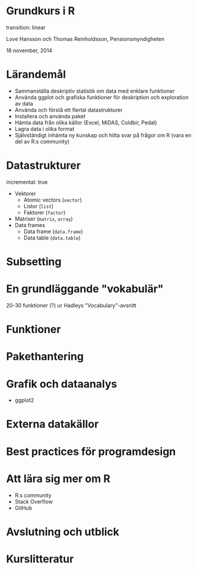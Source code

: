 Grundkurs i R
========================================================
transition: linear

Love Hansson och Thomas Reinholdsson, Pensionsmyndigheten

18 november, 2014


Lärandemål
========================================================

- Sammanställa deskriptiv statistik om data med enklare funktioner
- Använda ggplot och grafiska funktioner för deskription och exploration av data
- Använda och förstå ett flertal datastrukturer
- Installera och använda paket
- Hämta data från olika källor (Excel, MiDAS, Coldbir, Pedal)
- Lagra data i olika format
- Självständigt inhämta ny kunskap och hitta svar på frågor om R (vara en del av R:s community)


Datastrukturer
========================================================
incremental: true

- Vektorer
  - Atomic vectors (`vector`)
  - Listor (`list`)
  - Faktorer (`factor`)
- Matriser (`matrix`, `array`)
- Data frames
  - Data frame (`data.frame`)
  - Data table (`data.table`)


Subsetting
========================================================


En grundläggande "vokabulär"
========================================================

20-30 funktioner (?) ur Hadleys "Vocabulary"-avsnitt


Funktioner
========================================================


Pakethantering
========================================================


Grafik och dataanalys
========================================================

- ggplot2


Externa datakällor
========================================================



Best practices för programdesign
========================================================


Att lära sig mer om R
========================================================

- R:s community
- Stack Overflow
- GitHub


Avslutning och utblick
========================================================


Kurslitteratur
========================================================
